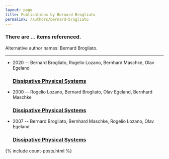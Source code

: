 ```yaml
---
layout: page
title: Publications by Bernard Brogliato
permalink: /authors/bernard-brogliato
---
```


<h3 id="number-posts">There are ... items referenced.</h3>
<p id='info-authors'>Alternative author names: Bernard Brogliato.</p>
<hr />
<ul class="post-list">
<li><span class='post-meta'>2020 -- Bernard Brogliato, Rogelio Lozano, Bernhard Maschke, Olav Egeland</span><h3><a class='post-link' href="{{ site.baseurl }}/dissipative-physical-systems">Dissipative Physical Systems</a></h3></li>
<li><span class='post-meta'>2000 -- Rogelio Lozano, Bernard Brogliato, Olav Egeland, Bernhard Maschke</span><h3><a class='post-link' href="{{ site.baseurl }}/dissipative-physical-systems00">Dissipative Physical Systems</a></h3></li>
<li><span class='post-meta'>2007 -- Bernard Brogliato, Bernhard Maschke, Rogelio Lozano, Olav Egeland</span><h3><a class='post-link' href="{{ site.baseurl }}/dissipative-physical-systems0">Dissipative Physical Systems</a></h3></li>

</ul>
{% include count-posts.html %}
